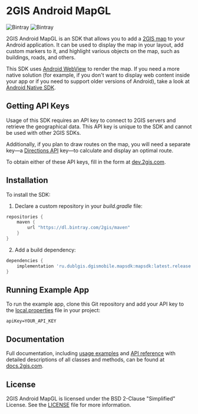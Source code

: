 # 2GIS Android MapGL

![Bintray](https://img.shields.io/bintray/v/2gis/maven/mapgl) ![Bintray](https://img.shields.io/bintray/dt/2gis/maven/mapgl)

2GIS Android MapGL is an SDK that allows you to add a [2GIS map](https://2gis.ae/) to your Android application. It can be used to display the map in your layout, add custom markers to it, and highlight various objects on the map, such as buildings, roads, and others.

This SDK uses [Android WebView](https://developer.android.com/reference/android/webkit/WebView) to render the map. If you need a more native solution (for example, if you don't want to display web content inside your app or if you need to support older versions of Android), take a look at [Android Native SDK](https://docs.2gis.com/en/android/native/maps/overview).


## Getting API Keys

Usage of this SDK requires an API key to connect to 2GIS servers and retrieve the geographical data. This API key is unique to the SDK and cannot be used with other 2GIS SDKs.

Additionally, if you plan to draw routes on the map, you will need a separate key—a [Directions API](https://docs.2gis.com/en/api/navigation/directions/overview) key—to calculate and display an optimal route.

To obtain either of these API keys, fill in the form at [dev.2gis.com](https://dev.2gis.com/order).


## Installation

To install the SDK:

1. Declare a custom repository in your _build.gradle_ file:

```gradle
repositories {
    maven {
        url "https://dl.bintray.com/2gis/maven"
    }
}
```

2. Add a build dependency:

```gradle
dependencies {
    implementation 'ru.dublgis.dgismobile.mapsdk:mapsdk:latest.release'
}
```


## Running Example App

To run the example app, clone this Git repository and add your API key to the [local.properties](https://developer.android.com/studio/build#properties-files) file in your project:

```
apiKey=YOUR_API_KEY
```


## Documentation

Full documentation, including [usage examples](https://docs.2gis.com/en/android/webgl/maps/examples) and [API reference](https://docs.2gis.com/en/android/webgl/maps/reference/mapObjectsByIds) with detailed descriptions of all classes and methods, can be found at [docs.2gis.com](https://docs.2gis.com/en/android/webgl/maps/overview).


## License

2GIS Android MapGL is licensed under the BSD 2-Clause "Simplified" License. See the [LICENSE](https://github.com/2gis/MapGL-Android/blob/master/LICENSE) file for more information.
